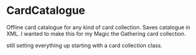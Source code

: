 # CardCatalogue
Offline card catalogue for any kind of card collection. Saves catalogue in XML. I wanted to make this for my Magic the Gathering card collection.

still setting everything up starting with a card collection class. 

